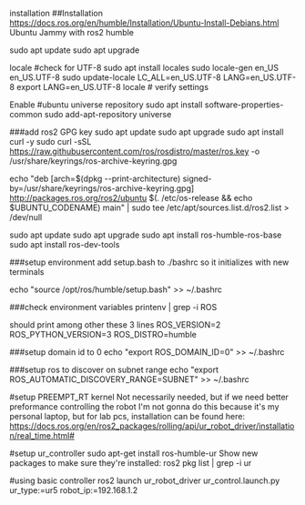 installation
##Installation
https://docs.ros.org/en/humble/Installation/Ubuntu-Install-Debians.html
Ubuntu Jammy with ros2 humble

sudo apt update
sudo apt upgrade

locale #check for UTF-8
sudo apt install locales
sudo locale-gen en_US en_US.UTF-8
sudo update-locale LC_ALL=en_US.UTF-8 LANG=en_US.UTF-8
export LANG=en_US.UTF-8
locale  # verify settings

Enable #ubuntu universe repository
sudo apt install software-properties-common
sudo add-apt-repository universe

###add ros2 GPG key
sudo apt update
sudo apt upgrade
sudo apt install curl -y
sudo curl -sSL https://raw.githubusercontent.com/ros/rosdistro/master/ros.key -o /usr/share/keyrings/ros-archive-keyring.gpg

echo "deb [arch=$(dpkg --print-architecture) signed-by=/usr/share/keyrings/ros-archive-keyring.gpg] http://packages.ros.org/ros2/ubuntu $(. /etc/os-release && echo $UBUNTU_CODENAME) main" | sudo tee /etc/apt/sources.list.d/ros2.list > /dev/null

sudo apt update
sudo apt upgrade
sudo apt install ros-humble-ros-base
sudo apt install ros-dev-tools

###setup environment
add setup.bash to ./bashrc so it initializes with new terminals

echo "source /opt/ros/humble/setup.bash" >> ~/.bashrc

###check environment variables
printenv | grep -i ROS

should print among other these 3 lines
ROS_VERSION=2
ROS_PYTHON_VERSION=3
ROS_DISTRO=humble

###setup domain id to 0
echo "export ROS_DOMAIN_ID=0" >> ~/.bashrc

###setup ros to discover on subnet range
echo "export ROS_AUTOMATIC_DISCOVERY_RANGE=SUBNET" >> ~/.bashrc

#setup PREEMPT_RT kernel
Not necessarily needed, but if we need better preformance controlling the robot
I'm not gonna do this because it's my personal laptop, but for lab pcs, installation can be found here:
https://docs.ros.org/en/ros2_packages/rolling/api/ur_robot_driver/installation/real_time.html#


#setup ur_controller
sudo apt-get install ros-humble-ur
Show new packages to make sure they're installed:
ros2 pkg list | grep -i ur

#using basic controller
ros2 launch ur_robot_driver ur_control.launch.py ur_type:=ur5 robot_ip:=192.168.1.2
